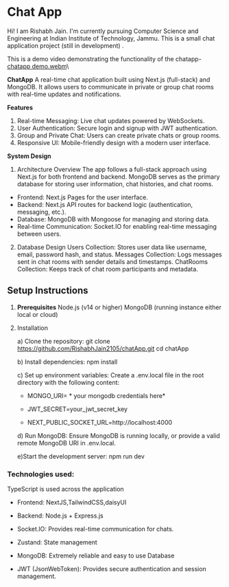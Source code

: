 # Chat App

Hi! I am Rishabh Jain. I'm currently pursuing Computer Science and Engineering at Indian Institute of Technology, Jammu. This is a small chat application project (still in development) .

This is a demo video demonstrating the functionality of the chatapp-
[chatapp demo.webm](https://github.com/user-attachments/assets/c3caaa63-4914-41d7-a58a-73d2cb7a0ce5)\


**ChatApp**
A real-time chat application built using Next.js (full-stack) and MongoDB. It allows users to communicate in private or group chat rooms with real-time updates and notifications.

**Features**
1) Real-time Messaging: Live chat updates powered by WebSockets.
2) User Authentication: Secure login and signup with JWT authentication.
3) Group and Private Chat: Users can create private chats or group rooms.
4) Responsive UI: Mobile-friendly design with a modern user interface.


**System Design**
1. Architecture Overview
The app follows a full-stack approach using Next.js for both frontend and backend. MongoDB serves as the primary database for storing user information, chat histories, and chat rooms.

- Frontend: Next.js Pages for the user interface.
- Backend: Next.js API routes for backend logic (authentication, messaging, etc.).
- Database: MongoDB with Mongoose for managing and storing data.
- Real-time Communication: Socket.IO for enabling real-time messaging between users.
  
2. Database Design
Users Collection: Stores user data like username, email, password hash, and status.
Messages Collection: Logs messages sent in chat rooms with sender details and timestamps.
ChatRooms Collection: Keeps track of chat room participants and metadata.

## **Setup Instructions**

1. **Prerequisites**
Node.js (v14 or higher)
MongoDB (running instance either local or cloud)

2. Installation
   
      a) Clone the repository:
      git clone https://github.com/RishabhJain2105/chatApp.git
      cd chatApp
   
      b) Install dependencies:
      npm install

      c) Set up environment variables: Create a .env.local file in the root directory with the following content:

      - MONGO_URI= \* your mongodb credentials here\*

      - JWT_SECRET=your_jwt_secret_key

      - NEXT_PUBLIC_SOCKET_URL=http://localhost:4000

      d) Run MongoDB: Ensure MongoDB is running locally, or provide a valid remote MongoDB URI in .env.local.

      e)Start the development server: npm run dev


### **Technologies used:**

   TypeScript is used across the application

   - Frontend: NextJS,TailwindCSS,daisyUI 

   - Backend: Node.js + Express.js

   - Socket.IO: Provides real-time communication for chats.

   - Zustand: State management

   - MongoDB: Extremely reliable and easy to use Database 
   
   - JWT (JsonWebToken): Provides secure authentication and session management.
